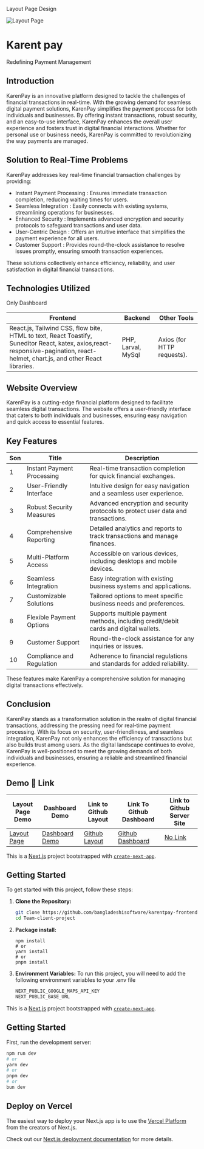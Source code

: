 Layout Page Design

![Layout Page](https://i.ibb.co/QYWPG8W/karentpay-com.png)


# Karent pay

Redefining Payment Management

## Introduction

KarenPay is an innovative platform designed to tackle the challenges of financial transactions in real-time. With the growing demand for seamless digital payment solutions, KarenPay simplifies the payment process for both individuals and businesses. By offering instant transactions, robust security, and an easy-to-use interface, KarenPay enhances the overall user experience and fosters trust in digital financial interactions. Whether for personal use or business needs, KarenPay is committed to revolutionizing the way payments are managed.

## Solution to Real-Time Problems

KarenPay addresses key real-time financial transaction challenges by providing:

-  Instant Payment Processing : Ensures immediate transaction completion, reducing waiting times for users.
-  Seamless Integration : Easily connects with existing systems, streamlining operations for businesses.
-  Enhanced Security : Implements advanced encryption and security protocols to safeguard transactions and user data.
-  User-Centric Design : Offers an intuitive interface that simplifies the payment experience for all users.
-  Customer Support : Provides round-the-clock assistance to resolve issues promptly, ensuring smooth transaction experiences.

These solutions collectively enhance efficiency, reliability, and user satisfaction in digital financial transactions.


## Technologies Utilized

Only Dashboard

| Frontend                                                                                                            | Backend                                                                                                                                                                          | Other Tools                                   |
| ------------------------------------------------------------------------------------------------------------------- | -------------------------------------------------------------------------------------------------------------------------------------------------------------------------------- | --------------------------------------------- |
| React.js, Tailwind CSS, flow bite, HTML to text, React Toastify, Suneditor React, katex, axios,react-responsive-pagination, react-helmet,  chart.js, and other React libraries. | PHP, Larval, MySql | Axios (for HTTP requests). |

## Website Overview
KarenPay is a cutting-edge financial platform designed to facilitate seamless digital transactions. The website offers a user-friendly interface that caters to both individuals and businesses, ensuring easy navigation and quick access to essential features.


## Key Features

| Son | Title                             | Description                                                                                                                                                                                                       |
| --- | --------------------------------- | ----------------------------------------------------------------------------------------------------------------------------------------------------------------------------------------------------------------- |
| 1   | Instant Payment Processing     | Real-time transaction completion for quick financial exchanges.                                                                                                                              |
| 2   | User-Friendly Interface      | Intuitive design for easy navigation and a seamless user experience.                                                                                                                                     |
| 3   | Robust Security Measures       | Advanced encryption and security protocols to protect user data and transactions.                                                                                                                              |
| 4   | Comprehensive Reporting               | Detailed analytics and reports to track transactions and manage finances.                                                                                                                                                |
| 5   | Multi-Platform Access          | Accessible on various devices, including desktops and mobile devices.                                                                                                                                         |
| 6   | Seamless Integration           | Easy integration with existing business systems and applications.                                                                                                                           |
| 7   | Customizable Solutions| Tailored options to meet specific business needs and preferences. |
| 8   | Flexible Payment Options| Supports multiple payment methods, including credit/debit cards and digital wallets. |
| 9   | Customer Support| Round-the-clock assistance for any inquiries or issues. |
| 10   | Compliance and Regulation| Adherence to financial regulations and standards for added reliability.|

These features make KarenPay a comprehensive solution for managing digital transactions effectively.

## Conclusion
KarenPay stands as a transformation solution in the realm of digital financial transactions, addressing the pressing need for real-time payment processing. With its focus on security, user-friendliness, and seamless integration, KarenPay not only enhances the efficiency of transactions but also builds trust among users. As the digital landscape continues to evolve, KarenPay is well-positioned to meet the growing demands of both individuals and businesses, ensuring a reliable and streamlined financial experience.


## Demo 🔗 Link

| Layout Page Demo                           | Dashboard Demo | Link to Github Layout                                                         | Link To Github Dashboard                                                       | Link to Github Server Site |
| ---------------------------------------- | -------------------------------- |----------------------------------------------------------------------------- | ------------------------------------------------------------------------------ | -------------------------- |
| [Layout Page](https://karentpay.com) | [Dashboard Demo](https://admin.karentpay.com)| [Github Layout](https://github.com/bangladeshisoftware/karentpay-frontend) | [Github Dashboard ](https://github.com/bangladeshisoftware/karentpay-admin) | [No Link]() |


This is a [Next.js](https://nextjs.org/) project bootstrapped with [`create-next-app`](https://github.com/vercel/next.js/tree/canary/packages/create-next-app).

## Getting Started



To get started with this project, follow these steps:

1. **Clone the Repository:**
   ```bash
   git clone https://github.com/bangladeshisoftware/karentpay-frontend
   cd Team-client-project
   ```
2. **Package install:**
   ```
   npm install
   # or
   yarn install
   # or
   pnpm install
   ```
3. **Environment Variables:**
   To run this project, you will need to add the following environment variables to your .env file <br>

   ```bash
   NEXT_PUBLIC_GOOGLE_MAPS_API_KEY
   NEXT_PUBLIC_BASE_URL

   ```


This is a [Next.js](https://nextjs.org/) project bootstrapped with [`create-next-app`](https://github.com/vercel/next.js/tree/canary/packages/create-next-app).

## Getting Started

First, run the development server:

```bash
npm run dev
# or
yarn dev
# or
pnpm dev
# or
bun dev
```



## Deploy on Vercel

The easiest way to deploy your Next.js app is to use the [Vercel Platform](https://vercel.com/new?utm_medium=default-template&filter=next.js&utm_source=create-next-app&utm_campaign=create-next-app-readme) from the creators of Next.js.

Check out our [Next.js deployment documentation](https://nextjs.org/docs/deployment) for more details.
